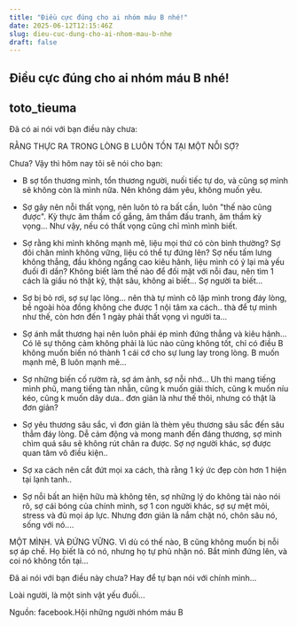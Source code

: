 ```yaml
---
title: "Điều cực đúng cho ai nhóm máu B nhé!"
date: 2025-06-12T12:15:46Z
slug: dieu-cuc-dung-cho-ai-nhom-mau-b-nhe
draft: false
---
```


## Điều cực đúng cho ai nhóm máu B nhé!

## toto_tieuma

Đã có ai nói với bạn điều này chưa:

RẰNG THỰC RA TRONG LÒNG B LUÔN TỒN TẠI MỘT NỖI SỢ?

Chưa? Vậy thì hôm nay tôi sẽ nói cho bạn:

- B sợ tổn thương mình, tổn thương người, nuối tiếc tự do, và cũng sợ mình sẽ không còn là mình nữa. Nên không dám yêu, không muốn yêu.

- Sợ gây nên nỗi thất vọng, nên luôn tỏ ra bất cần, luôn "thế nào cũng được". Kỳ thực âm thầm cố gắng, âm thầm đấu tranh, âm thầm kỳ vọng... Như vậy, nếu có thất vọng cũng chỉ mình mình biết.

- Sợ rằng khi mình không mạnh mẽ, liệu mọi thứ có còn bình thường? Sợ đôi chân mình không vững, liệu có thể tự đứng lên? Sợ nếu tấm lưng không thẳng, đầu không ngẩng cao kiêu hãnh, liệu mình có ỷ lại mà yếu đuối đi dần? Không biết làm thế nào để đối mặt với nỗi đau, nên tìm 1 cách là giấu nó thật kỹ, thật sâu, không ai biết... Sợ người ta biết...

- Sợ bị bỏ rơi, sợ sự lạc lõng... nên thà tự mình cô lập mình trong đáy lòng, bề ngoài hòa đồng không che được 1 nội tâm xa cách.. thà để tự mình như thế, còn hơn đến 1 ngày phải thất vọng vì người ta...

- Sợ ánh mắt thương hại nên luôn phải ép mình đứng thẳng và kiêu hãnh... Có lẽ sự thông cảm không phải là lúc nào cũng không tốt, chỉ có điều B không muốn biến nó thành 1 cái cớ cho sự lung lay trong lòng. B muốn mạnh mẽ, B luôn mạnh mẽ...

- Sợ những biến cố rườm rà, sợ ám ảnh, sợ nỗi nhớ... Uh thì mang tiếng mình phũ, mang tiếng tàn nhẫn, cũng k muốn giải thích, cũng k muốn níu kéo, cũng k muốn dây dưa.. đơn giản là như thế thôi, nhưng có thật là đơn giản?

- Sợ yêu thương sâu sắc, vì đơn giản là thèm yêu thương sâu sắc đến sâu thẳm đáy lòng. Dễ cảm động và mong manh đến đáng thương, sợ mình chìm quá sâu sẽ không rút chân ra được. Sợ nợ người khác, sợ được quan tâm vô điều kiện..

- Sợ xa cách nên cắt đứt mọi xa cách, thà rằng 1 ký ức đẹp còn hơn 1 hiện tại lạnh tanh..

- Sợ nỗi bất an hiện hữu mà không tên, sợ những lý do không tài nào nói rõ, sợ cái bóng của chính mình, sợ 1 con người khác, sợ sự mệt mỏi, stress và đủ mọi áp lực. Nhưng đơn giản là nắm chặt nó, chôn sâu nó, sống với nó....

MỘT MÌNH. VÀ ĐỨNG VỮNG.
Vì dù có thế nào, B cũng không muốn bị nỗi sợ áp chế. Họ biết là có nó, nhưng họ tự phủ nhận nó. Bắt mình đứng lên, và coi nó không tồn tại...

Đã ai nói với bạn điều này chưa?
Hay để tự bạn nói với chính mình...

Loài người, là một sinh vật yếu đuối...
 
Nguồn: facebook.Hội những người nhóm máu B